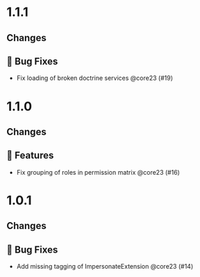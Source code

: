# 1.1.1

## Changes

## 🐛 Bug Fixes

- Fix loading of broken doctrine services @core23 (#19)

# 1.1.0

## Changes

## 🚀 Features

- Fix grouping of roles in permission matrix @core23 (#16)

# 1.0.1

## Changes

## 🐛 Bug Fixes

- Add missing tagging of ImpersonateExtension @core23 (#14)
